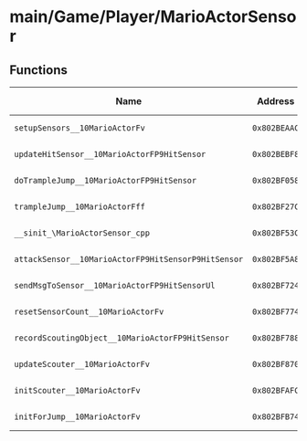 # main/Game/Player/MarioActorSensor

## Functions

| Name | Address | Match % |
|------|---------|---------|
| `setupSensors__10MarioActorFv` | `0x802BEAAC` | :x: (0.0%) |
| `updateHitSensor__10MarioActorFP9HitSensor` | `0x802BEBF8` | :x: (0.0%) |
| `doTrampleJump__10MarioActorFP9HitSensor` | `0x802BF058` | :x: (0.0%) |
| `trampleJump__10MarioActorFff` | `0x802BF27C` | :x: (0.0%) |
| `__sinit_\MarioActorSensor_cpp` | `0x802BF53C` | :x: (0.0%) |
| `attackSensor__10MarioActorFP9HitSensorP9HitSensor` | `0x802BF5A8` | :x: (0.0%) |
| `sendMsgToSensor__10MarioActorFP9HitSensorUl` | `0x802BF724` | :x: (0.0%) |
| `resetSensorCount__10MarioActorFv` | `0x802BF774` | :x: (0.0%) |
| `recordScoutingObject__10MarioActorFP9HitSensor` | `0x802BF788` | :x: (0.0%) |
| `updateScouter__10MarioActorFv` | `0x802BF870` | :x: (0.0%) |
| `initScouter__10MarioActorFv` | `0x802BFAFC` | :x: (0.0%) |
| `initForJump__10MarioActorFv` | `0x802BFB74` | :x: (0.0%) |